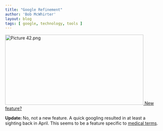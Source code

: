 ```yaml
---
title: "Google Refinement"
author: 'Bob McWhirter'
layout: blog
tags: [ google, technology, tools ]
---
```

<a href="http://www.google.com/search?q=congestion">
  <img width="449" height="228" id="image89" alt="Picture 42.png" src="/blog/assets/Picture%2042.png"/>
</a>
<a href="http://www.google.com/search?q=congestion">New feature?</a>

<strong>Update: </strong>No, not a new feature.  A quick googling resulted in at least a sighting back in April.  This seems to be a feature specific to <a href="http://www.google.com/search?q=gangrene">medical terms</a>.
